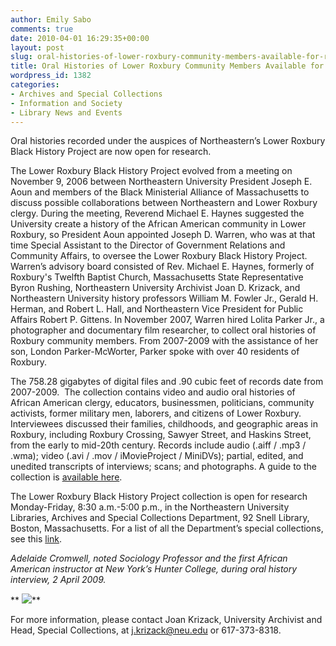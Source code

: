 ```yaml
---
author: Emily Sabo
comments: true
date: 2010-04-01 16:29:35+00:00
layout: post
slug: oral-histories-of-lower-roxbury-community-members-available-for-research
title: Oral Histories of Lower Roxbury Community Members Available for Research
wordpress_id: 1382
categories:
- Archives and Special Collections
- Information and Society
- Library News and Events
---
```


Oral histories recorded under the auspices of Northeastern’s Lower Roxbury Black History Project are now open for research.

The Lower Roxbury Black History Project evolved from a meeting on November 9, 2006 between Northeastern University President Joseph E. Aoun and members of the Black Ministerial Alliance of Massachusetts to discuss possible collaborations between Northeastern and Lower Roxbury clergy. During the meeting, Reverend Michael E. Haynes suggested the University create a history of the African American community in Lower Roxbury, so President Aoun appointed Joseph D. Warren, who was at that time Special Assistant to the Director of Government Relations and Community Affairs, to oversee the Lower Roxbury Black History Project. Warren’s advisory board consisted of Rev. Michael E. Haynes, formerly of Roxbury's Twelfth Baptist Church, Massachusetts State Representative Byron Rushing, Northeastern University Archivist Joan D. Krizack, and Northeastern University history professors William M. Fowler Jr., Gerald H. Herman, and Robert L. Hall, and Northeastern Vice President for Public Affairs Robert P. Gittens. In November 2007, Warren hired Lolita Parker Jr., a photographer and documentary film researcher, to collect oral histories of Roxbury community members. From 2007-2009 with the assistance of her son, London Parker-McWorter, Parker spoke with over 40 residents of Roxbury.

The 758.28 gigabytes of digital files and .90 cubic feet of records date from 2007-2009.  The collection contains video and audio oral histories of African American clergy, educators, businessmen, politicians, community activists, former military men, laborers, and citizens of Lower Roxbury. Interviewees discussed their families, childhoods, and geographic areas in Roxbury, including Roxbury Crossing, Sawyer Street, and Haskins Street, from the early to mid-20th century. Records include audio (.aiff / .mp3 / .wma); video (.avi / .mov / iMovieProject / MiniDVs); partial, edited, and unedited transcripts of interviews; scans; and photographs. A guide to the collection is [available here](http://www.library.neu.edu/archives/collect/findaids/m165find.htm).

The Lower Roxbury Black History Project collection is open for research Monday-Friday, 8:30 a.m.-5:00 p.m., in the Northeastern University Libraries, Archives and Special Collections Department, 92 Snell Library, Boston, Massachusetts. For a list of all the Department’s special collections, see this [link](http://www.library.neu.edu/archives/collections/manuscript_collections/).

_Adelaide Cromwell, noted Sociology Professor and the first African American instructor at New York’s Hunter College, during oral history interview, 2 April 2009._

** ![](http://www.lib.neu.edu/snippets/wp-content/uploads/2010/04/LRBHP.bmp)**

For more information, please contact Joan Krizack, University Archivist and Head, Special Collections, at [j.krizack@neu.edu](mailto:j.krizack@neu.edu) or 617-373-8318.
